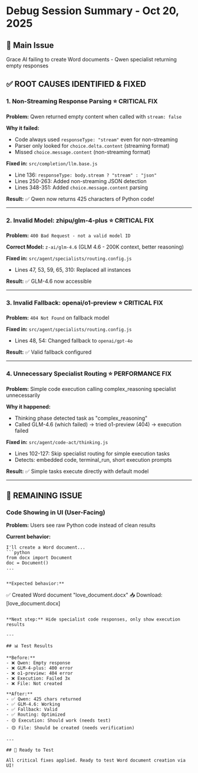 # Debug Session Summary - Oct 20, 2025

## 🎯 Main Issue
Grace AI failing to create Word documents - Qwen specialist returning empty responses

## ✅ ROOT CAUSES IDENTIFIED & FIXED

### 1. **Non-Streaming Response Parsing** ⭐ CRITICAL FIX
**Problem:** Qwen returned empty content when called with `stream: false`

**Why it failed:**
- Code always used `responseType: "stream"` even for non-streaming
- Parser only looked for `choice.delta.content` (streaming format)  
- Missed `choice.message.content` (non-streaming format)

**Fixed in:** `src/completion/llm.base.js`
- Line 136: `responseType: body.stream ? "stream" : "json"`
- Lines 250-263: Added non-streaming JSON detection
- Lines 348-351: Added `choice.message.content` parsing

**Result:** ✅ Qwen now returns 425 characters of Python code!

---

### 2. **Invalid Model: zhipu/glm-4-plus** ⭐ CRITICAL FIX
**Problem:** `400 Bad Request - not a valid model ID`

**Correct Model:** `z-ai/glm-4.6` (GLM 4.6 - 200K context, better reasoning)

**Fixed in:** `src/agent/specialists/routing.config.js`
- Lines 47, 53, 59, 65, 310: Replaced all instances

**Result:** ✅ GLM-4.6 now accessible

---

### 3. **Invalid Fallback: openai/o1-preview** ⭐ CRITICAL FIX  
**Problem:** `404 Not Found` on fallback model

**Fixed in:** `src/agent/specialists/routing.config.js`
- Lines 48, 54: Changed fallback to `openai/gpt-4o`

**Result:** ✅ Valid fallback configured

---

### 4. **Unnecessary Specialist Routing** ⭐ PERFORMANCE FIX
**Problem:** Simple code execution calling complex_reasoning specialist unnecessarily

**Why it happened:**
- Thinking phase detected task as "complex_reasoning"
- Called GLM-4.6 (which failed) → tried o1-preview (404) → execution failed

**Fixed in:** `src/agent/code-act/thinking.js`
- Lines 102-127: Skip specialist routing for simple execution tasks
- Detects: embedded code, terminal_run, short execution prompts

**Result:** ✅ Simple tasks execute directly with default model

---

## 🔴 REMAINING ISSUE

### Code Showing in UI (User-Facing)
**Problem:** Users see raw Python code instead of clean results

**Current behavior:**
```
I'll create a Word document...
```python
from docx import Document
doc = Document()
...
```
```

**Expected behavior:**
```
✅ Created Word document "love_document.docx"
📥 Download: [love_document.docx]
```

**Next step:** Hide specialist code responses, only show execution results

---

## 📊 Test Results

**Before:**
- ❌ Qwen: Empty response
- ❌ GLM-4-plus: 400 error
- ❌ o1-preview: 404 error  
- ❌ Execution: Failed 3x
- ❌ File: Not created

**After:**
- ✅ Qwen: 425 chars returned
- ✅ GLM-4.6: Working
- ✅ Fallback: Valid
- ✅ Routing: Optimized
- 🟡 Execution: Should work (needs test)
- 🟡 File: Should be created (needs verification)

---

## 🚀 Ready to Test

All critical fixes applied. Ready to test Word document creation via UI!
